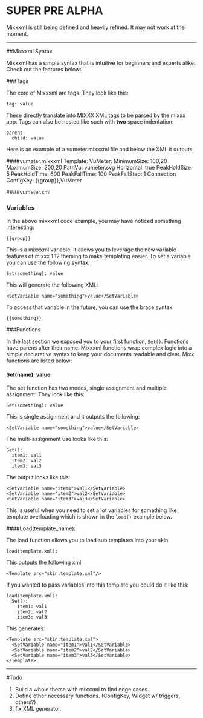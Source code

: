 # SUPER PRE ALPHA
Mixxxml is still being defined and heavily refined. It may not work at the moment.

---
##Mixxxml Syntax

Mixxxml has a simple syntax that is intuitive for beginners and experts alike. Check out the features below:

###Tags

The core of Mixxxml are tags. They look like this:


    tag: value

These directly translate into MIXXX XML tags to be parsed
by the mixxx app. Tags can also be nested like such with **two** space indentation:

    parent:
      child: value

Here is an example of a vumeter.mixxxml file and below the XML it outputs:

####vumeter.mixxxml
    Template:
      VuMeter:
       MinimumSize: 100,20
       MaximumSize: 200,20
       PathVu: vumeter.svg
       Horizontal: true
       PeakHoldSize: 5
       PeakHoldTime: 600
       PeakFallTime: 100
       PeakFallStep: 1
       Connection
         ConfigKey: {{group}},VuMeter

####vumeter.xml
    <!DOCTYPE template>
    <Template>
      <VuMeter>
        <MinimumSize>100,20</MinimumSize>
        <MaximumSize>200,20</MaximumSize>
        <PathVu>vumeter.svg</PathVu>
        <Horizontal>true</Horizontal>
        <PeakHoldSize>5</PeakHoldSize>
        <PeakHoldTime>600</PeakHoldTime>
        <PeakFallTime>100</PeakFallTime>
        <PeakFallStep>1</PeakFallStep>
        <Connection>
          <ConfigKey><Variable name="group"/>,VuMeter</ConfigKey>
        </Connection>
      </VuMeter>
    </Template>

### Variables
In the above mixxxml code example, you may have noticed something interesting:

    {{group}}

This is a mixxxml variable. It allows you to leverage the new variable features of mixxx 1.12
theming to make templating easier. To set a variable you can use the following syntax:

    Set(something): value

This will generate the following XML:

    <SetVariable name="something">value</SetVariable>
    
To access that variable in the future, you can use the brace syntax:

    {{something}}

###Functions

In the last section we exposed you to your first function, ```Set()```. Functions have parens after their name.
Mixxxml functions wrap complex logic into a simple declarative syntax to keep your documents readable and clear.
Mixx functions are listed below:

#### Set(name): value
The set function has two modes, single assignment and multiple assignment. They look like this:

    Set(something): value

This is single assignment and it outputs the following:

    <SetVariable name="something">value</SetVariable>

The multi-assignment use looks like this:

    Set():
      item1: val1
      item2: val2
      item3: val3

The output looks like this:

    <SetVariable name="item1">val1</SetVariable>
    <SetVariable name="item2">val2</SetVariable>
    <SetVariable name="item3">val3</SetVariable>

This is useful when you need to set a lot variables for something like template overloading which is shown in the ```load()``` example below.

####Load(template_name):

The load function allows you to load sub templates into your skin.

    load(template.xml):

This outputs the following xml:

    <Template src="skin:template.xml"/>

If you wanted to pass variables into this template you could do it like this:

    load(template.xml):
      Set():
        item1: val1
        item2: val2
        item3: val3

This generates:

    <Template src="skin:template.xml">
      <SetVariable name="item1">val1</SetVariable>
      <SetVariable name="item2">val2</SetVariable>
      <SetVariable name="item3">val3</SetVariable>
    </Template>

---
#Todo

1. Build a whole theme with mixxxml to find edge cases.
1. Define other necessary functions. (ConfigKey, Widget w/ triggers, others?)
1. fix XML generator.
